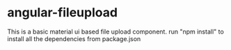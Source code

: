 # angular-fileupload

This is a basic material ui based file upload component.
run "npm install" to install all the dependencies from package.json
